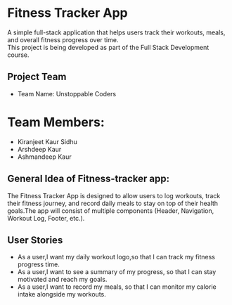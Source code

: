 # Fitness Tracker App
 
A simple full-stack application that helps users track their workouts, meals, and overall fitness progress over time.  
This project is being developed as part of the Full Stack Development course.
 
 
## Project Team

- Team Name: Unstoppable Coders

# Team Members:

- Kiranjeet Kaur Sidhu
- Arshdeep Kaur
- Ashmandeep Kaur
 
 
## General Idea of Fitness-tracker app:

The Fitness Tracker App is designed to allow users to log workouts, track their fitness journey, and record daily meals to stay on top of their health goals.The app will consist of multiple components (Header, Navigation, Workout Log, Footer, etc.).
 
## User Stories
- As a user,I want my daily workout logo,so that I can track my fitness progress time.
- As a user,I want to see a summary of my progress, so that I can stay motivated and reach my goals.
- As a user,I want to record my meals, so that I can monitor my calorie intake alongside my workouts.
 